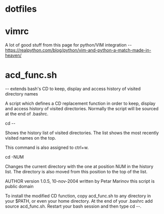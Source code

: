 # dotfiles

# vimrc

A lot of good stuff from this page for python/VIM integration -- https://realpython.com/blog/python/vim-and-python-a-match-made-in-heaven/

# acd\_func.sh
-- extends bash's CD to keep, display and access history of visited directory names

A script which defines a CD replacement function in order to keep, display and access history of visited directories. Normally the script will be sourced at the end of .bashrc.

cd --

Shows the history list of visited directories. The list shows the most recently visited names on the top.

This command is also assigned to ctrl+w.

cd -NUM

Changes the current directory with the one at position NUM in the history list. The directory is also moved from this position to the top of the list.

AUTHOR
version 1.0.5,  10-nov-2004
written by Petar Marinov
this script is public domain

To install the modified CD function, copy acd\_func.sh to any directory in your $PATH, or even your home directory. At the end of your .bashrc add source acd\_func.sh. Restart your bash session and then type cd --.
